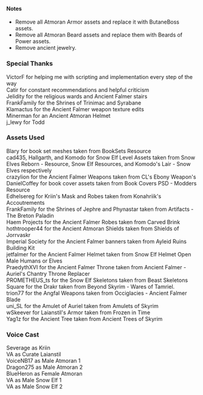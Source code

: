 #### Notes

- Remove all Atmoran Armor assets and replace it with ButaneBoss assets.
- Remove all Atmoran Beard assets and replace them with Beards of Power assets.
- Remove ancient jewelry.

### Special Thanks

VictorF for helping me with scripting and implementation every step of the way\
Catir for constant recommendations and helpful criticism\
Jelidity for the religious wards and Ancient Falmer stairs\
FrankFamily for the Shrines of Trinimac and Syrabane\
Klamactus for the Ancient Falmer weapon texture edits\
Minerman for an Ancient Atmoran Helmet\
j_lewy for Todd

### Assets Used

Blary for book set meshes taken from BookSets Resource\
cad435, Hallgarth, and Komodo for Snow Elf Level Assets taken from Snow Elves Reborn - Resource, Snow Elf Resources, and Komodo's Lair - Snow Elves respectively\
crazylion for the Ancient Falmer Weapons taken from CL's Ebony Weapon's\
DanielCoffey for book cover assets taken from Book Covers PSD - Modders Resource\
Edhelsereg for Kriin's Mask and Robes taken from Konahriik's Accoutrements\
FrankFamily for the Shrines of Jephre and Phynastar taken from Artifacts - The Breton Paladin\
Haem Projects for the Ancient Falmer Robes taken from Carved Brink\
hothtrooper44 for the Ancient Atmoran Shields taken from Shields of Jorrvaskr\
Imperial Society for the Ancient Falmer banners taken from Ayleid Ruins Building Kit\
jetfalmer for the Ancient Falmer Helmet taken from Snow Elf Helmet Open Male Humans or Elves\
PraedythXVI for the Ancient Falmer Throne taken from Ancient Falmer - Auriel's Chantry Throne Replacer\
PROMETHEUS_ts for the Snow Elf Skeletons taken from Beast Skeletons\
Square for the Drakr taken from Beyond Skyrim - Wares of Tamriel.\
trion77 for the Angfal Weapons taken from Occiglacies - Ancient Falmer Blade\
uni_SL for the Amulet of Auriel taken from Amulets of Skyrim\
wSkeever for Laianstil's Armor taken from Frozen in Time\
Yag1z for the Ancient Tree taken from Ancient Trees of Skyrim

### Voice Cast

Severage as Kriin\
VA as Curate Laianstil\
VoiceNB17 as Male Atmoran 1\
Dragon275 as Male Atmoran 2\
BlueHeron as Female Atmoran\
VA as Male Snow Elf 1\
VA as Male Snow Elf 2

